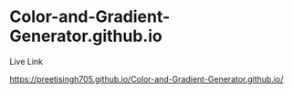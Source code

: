 # Color-and-Gradient-Generator.github.io

Live Link

https://preetisingh705.github.io/Color-and-Gradient-Generator.github.io/

